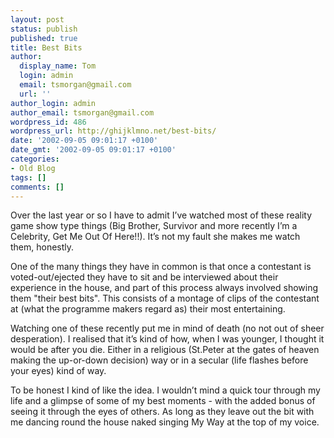 ```yaml
---
layout: post
status: publish
published: true
title: Best Bits
author:
  display_name: Tom
  login: admin
  email: tsmorgan@gmail.com
  url: ''
author_login: admin
author_email: tsmorgan@gmail.com
wordpress_id: 486
wordpress_url: http://ghijklmno.net/best-bits/
date: '2002-09-05 09:01:17 +0100'
date_gmt: '2002-09-05 09:01:17 +0100'
categories:
- Old Blog
tags: []
comments: []
---
```

<!-- more -->

<p>Over the last year or so I have to admit I&#8217;ve watched most of these reality game show type things (Big Brother, Survivor and more recently I&#8217;m a Celebrity, Get Me Out Of Here!!). It&#8217;s not my fault she makes me watch them, honestly.</p>

<p>One of the many things they have in common is that once a contestant is voted-out/ejected they have to sit and be interviewed about their experience in the house, and part of this process always involved showing them "their best bits". This consists of a montage of clips of the contestant at (what the programme makers regard as) their most entertaining.</p>

<p>Watching one of these recently put me in mind of death (no not out of sheer desperation). I realised that it&#8217;s kind of how, when I was younger, I thought it would be after you die. Either in a religious (St.Peter at the gates of heaven making the up-or-down decision) way or in a secular (life flashes before your eyes) kind of way.</p>

<p>To be honest I kind of like the idea. I wouldn&#8217;t mind a quick tour through my life and a glimpse of some of my best moments - with the added bonus of seeing it through the eyes of others. As long as they leave out the bit with me dancing round the house naked singing My Way at the top of my voice.</p>

